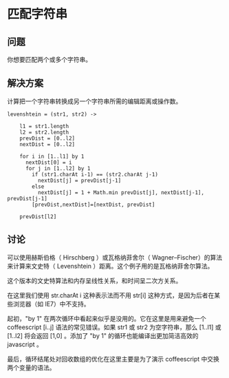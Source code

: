 # 匹配字符串

## 问题

你想要匹配两个或多个字符串。

## 解决方案

计算把一个字符串转换成另一个字符串所需的编辑距离或操作数。

```
levenshtein = (str1, str2) ->
    
    l1 = str1.length
    l2 = str2.length
    prevDist = [0..l2]
    nextDist = [0..l2]

    for i in [1..l1] by 1
      nextDist[0] = i
      for j in [1..l2] by 1
        if (str1.charAt i-1) == (str2.charAt j-1)
          nextDist[j] = prevDist[j-1]
        else
          nextDist[j] = 1 + Math.min prevDist[j], nextDist[j-1], prevDist[j-1]
        [prevDist,nextDist]=[nextDist, prevDist]
    
    prevDist[l2]
```

## 讨论

可以使用赫斯伯格（ Hirschberg ）或瓦格纳菲舍尔（ Wagner–Fischer）的算法来计算来文史特（ Levenshtein ）距离。这个例子用的是瓦格纳菲舍尔算法。

这个版本的文史特算法和内存呈线性关系，和时间呈二次方关系。

在这里我们使用 str.charAt i 这种表示法而不用 str[i] 这种方式，是因为后者在某些浏览器（如 IE7）中不支持。

起初，"by 1" 在两次循环中看起来似乎是没用的。它在这里是用来避免一个 coffeescript [i..j] 语法的常见错误。如果 str1 或 str2 为空字符串，那么 [1..l1] 或 [1..l2] 将会返回 [1,0] 。添加了 "by 1" 的循环也能编译出更加简洁高效的 javascript 。

最后，循环结尾处对回收数组的优化在这里主要是为了演示 coffeescript 中交换两个变量的语法。
